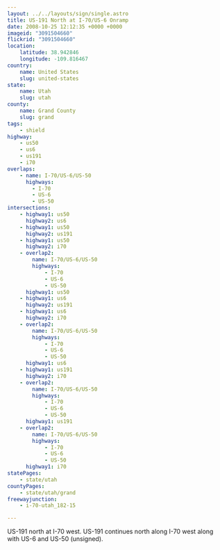 ```yaml
---
layout: ../../layouts/sign/single.astro
title: US-191 North at I-70/US-6 Onramp
date: 2008-10-25 12:12:35 +0000 +0000
imageid: "3091504660"
flickrid: "3091504660"
location:
    latitude: 38.942846
    longitude: -109.816467
country:
    name: United States
    slug: united-states
state:
    name: Utah
    slug: utah
county:
    name: Grand County
    slug: grand
tags:
    - shield
highway:
    - us50
    - us6
    - us191
    - i70
overlaps:
    - name: I-70/US-6/US-50
      highways:
        - I-70
        - US-6
        - US-50
intersections:
    - highway1: us50
      highway2: us6
    - highway1: us50
      highway2: us191
    - highway1: us50
      highway2: i70
    - overlap2:
        name: I-70/US-6/US-50
        highways:
            - I-70
            - US-6
            - US-50
      highway1: us50
    - highway1: us6
      highway2: us191
    - highway1: us6
      highway2: i70
    - overlap2:
        name: I-70/US-6/US-50
        highways:
            - I-70
            - US-6
            - US-50
      highway1: us6
    - highway1: us191
      highway2: i70
    - overlap2:
        name: I-70/US-6/US-50
        highways:
            - I-70
            - US-6
            - US-50
      highway1: us191
    - overlap2:
        name: I-70/US-6/US-50
        highways:
            - I-70
            - US-6
            - US-50
      highway1: i70
statePages:
    - state/utah
countyPages:
    - state/utah/grand
freewayjunction:
    - i-70-utah_182-15

---
```

US-191 north at I-70 west. US-191 continues north along I-70 west along with US-6 and US-50 (unsigned).
